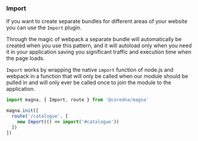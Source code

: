 ### Import
If you want to create separate bundles for different areas of your website you can use the `Import` plugin.

Through the magic of webpack a separate bundle will automatically be created when you use this pattern, and it will 
autoload only when you need it in your application saving you significant traffic and execution time when the page 
loads.

`Import` works by wrapping the native `import` function of node.js and webpack in a function that will only be called
 when our module should be pulled in and will only ever be called once to join the module to the application.

```javascript
import magna, { Import, route } from '@coredna/magna'

magna.init([
  route('/catalogue', [
    new Import(() => import('#catalogue'))
  ])
])
```
